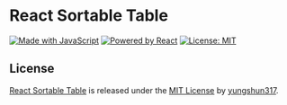 # React Sortable Table

[![Made with JavaScript](https://img.shields.io/badge/Made_with-JavaScript-pink.svg)](https://img.shields.io/badge/Made_with-JavaScript-pink.svg) [![Powered by React](https://img.shields.io/badge/Powered%20by-React-lightblue)](https://img.shields.io/badge/Powered%20by-React-lightblue) [![License: MIT](https://img.shields.io/badge/License-MIT-yellow.svg)](https://opensource.org/licenses/MIT)

## License
[React Sortable Table](https://github.com/yungshun317/react-sortable-table) is released under the [MIT License](https://opensource.org/licenses/MIT) by [yungshun317](https://github.com/yungshun317).
